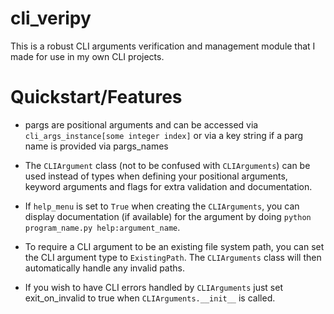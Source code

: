 # cli_veripy

This is a robust CLI arguments verification and management module that I made for use in my own CLI projects.

# Quickstart/Features

 - pargs are positional arguments and can be accessed via `cli_args_instance[some integer index]` or via a key string if a parg name is provided via pargs_names

 - The `CLIArgument` class (not to be confused with `CLIArguments`) can be used instead of types when defining your positional arguments, keyword arguments and flags for extra validation and documentation.

 - If `help_menu` is set to `True` when creating the `CLIArguments`, you can display documentation (if available) for the argument by doing `python program_name.py help:argument_name`.  

 - To require a CLI argument to be an existing file system path, you can set the CLI argument type to `ExistingPath`.  The `CLIArguments` class will then automatically handle any invalid paths.

 - If you wish to have CLI errors handled by `CLIArguments` just set exit_on_invalid to true when `CLIArguments.__init__` is called.